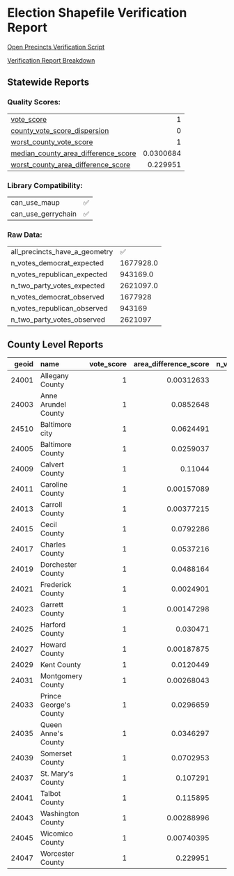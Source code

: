 
# Election Shapefile Verification Report

[Open Precincts Verification Script](https://github.com/OpenPrecincts/verification)

[Verification Report Breakdown](https://github.com/OpenPrecincts/verification#verification-report-fields)
## Statewide Reports

### Quality Scores:
|                                                                                                            |           |
|:-----------------------------------------------------------------------------------------------------------|----------:|
| [vote_score](https://github.com/OpenPrecincts/verification#vote-score)                                     | 1         |
| [county_vote_score_dispersion](https://github.com/OpenPrecincts/verification#county-vote-score-dispersion) | 0         |
| [worst_county_vote_score](https://github.com/OpenPrecincts/verification#vote-score)                        | 1         |
| [median_county_area_difference_score](https://github.com/OpenPrecincts/verification#area-difference-score) | 0.0300684 |
| [worst_county_area_difference_score](https://github.com/OpenPrecincts/verification#area-difference-score)  | 0.229951  |

### Library Compatibility:
|                    |    |
|:-------------------|---:|
| can_use_maup       |  ✅ |
| can_use_gerrychain |  ✅ |

### Raw Data:
|                               |           |
|:------------------------------|:----------|
| all_precincts_have_a_geometry | ✅        |
| n_votes_democrat_expected     | 1677928.0 |
| n_votes_republican_expected   | 943169.0  |
| n_two_party_votes_expected    | 2621097.0 |
| n_votes_democrat_observed     | 1677928   |
| n_votes_republican_observed   | 943169    |
| n_two_party_votes_observed    | 2621097   |

## County Level Reports
|   geoid | name                   |   vote_score |   area_difference_score |   n_votes_democrat_expected |   n_votes_republican_expected |   n_two_party_votes_expected |   n_votes_democrat_observed |   n_votes_republican_observed |   n_two_party_votes_observed |
|--------:|:-----------------------|-------------:|------------------------:|----------------------------:|------------------------------:|-----------------------------:|----------------------------:|------------------------------:|-----------------------------:|
|   24001 | Allegany County        |            1 |              0.00312633 |                        7875 |                         21270 |                        29145 |                        7875 |                         21270 |                        29145 |
|   24003 | Anne Arundel County    |            1 |              0.0852648  |                      128419 |                        122403 |                       250822 |                      128419 |                        122403 |                       250822 |
|   24510 | Baltimore city         |            1 |              0.0624491  |                      202673 |                         25205 |                       227878 |                      202673 |                         25205 |                       227878 |
|   24005 | Baltimore County       |            1 |              0.0259037  |                      218412 |                        149477 |                       367889 |                      218412 |                        149477 |                       367889 |
|   24009 | Calvert County         |            1 |              0.11044    |                       18225 |                         26176 |                        44401 |                       18225 |                         26176 |                        44401 |
|   24011 | Caroline County        |            1 |              0.00157089 |                        4009 |                          9368 |                        13377 |                        4009 |                          9368 |                        13377 |
|   24013 | Carroll County         |            1 |              0.00377215 |                       26567 |                         58215 |                        84782 |                       26567 |                         58215 |                        84782 |
|   24015 | Cecil County           |            1 |              0.0792286  |                       13650 |                         28868 |                        42518 |                       13650 |                         28868 |                        42518 |
|   24017 | Charles County         |            1 |              0.0537216  |                       49341 |                         25614 |                        74955 |                       49341 |                         25614 |                        74955 |
|   24019 | Dorchester County      |            1 |              0.0488164  |                        6245 |                          8413 |                        14658 |                        6245 |                          8413 |                        14658 |
|   24021 | Frederick County       |            1 |              0.0024901  |                       56522 |                         59522 |                       116044 |                       56522 |                         59522 |                       116044 |
|   24023 | Garrett County         |            1 |              0.00147298 |                        2567 |                         10776 |                        13343 |                        2567 |                         10776 |                        13343 |
|   24025 | Harford County         |            1 |              0.030471   |                       47077 |                         77860 |                       124937 |                       47077 |                         77860 |                       124937 |
|   24027 | Howard County          |            1 |              0.00187875 |                      102597 |                         47484 |                       150081 |                      102597 |                         47484 |                       150081 |
|   24029 | Kent County            |            1 |              0.0120449  |                        4575 |                          4876 |                         9451 |                        4575 |                          4876 |                         9451 |
|   24031 | Montgomery County      |            1 |              0.00268043 |                      357837 |                         92704 |                       450541 |                      357837 |                         92704 |                       450541 |
|   24033 | Prince George's County |            1 |              0.0296659  |                      344049 |                         32811 |                       376860 |                      344049 |                         32811 |                       376860 |
|   24035 | Queen Anne's County    |            1 |              0.0346297  |                        7973 |                         16993 |                        24966 |                        7973 |                         16993 |                        24966 |
|   24039 | Somerset County        |            1 |              0.0702953  |                        4196 |                          5341 |                         9537 |                        4196 |                          5341 |                         9537 |
|   24037 | St. Mary's County      |            1 |              0.107291   |                       17534 |                         28663 |                        46197 |                       17534 |                         28663 |                        46197 |
|   24041 | Talbot County          |            1 |              0.115895   |                        8653 |                         10724 |                        19377 |                        8653 |                         10724 |                        19377 |
|   24043 | Washington County      |            1 |              0.00288996 |                       21129 |                         40998 |                        62127 |                       21129 |                         40998 |                        62127 |
|   24045 | Wicomico County        |            1 |              0.00740395 |                       18050 |                         22198 |                        40248 |                       18050 |                         22198 |                        40248 |
|   24047 | Worcester County       |            1 |              0.229951   |                        9753 |                         17210 |                        26963 |                        9753 |                         17210 |                        26963 |
